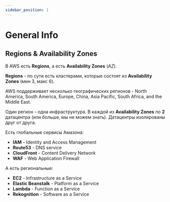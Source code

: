 ```yaml
---
sidebar_position: 1
---
```


# General Info 

## Regions & Availability Zones

В AWS есть **Regions**, а есть **Availability Zones** (*AZ*).

**Regions** - по сути есть кластерами, которые состоят из **Availability Zones** (мин 3, макс 6).

AWS поддерживает несколько географических регионов - North America, South America, Europe, China, Asia Pacific, South Africa, and the Middle East.

Один регион - одна инфраструктура.
В каждой из  **Availability Zones** по **2** датацентра (или больше, мы не можем знать). Датацентры изолированы друг от друга.

Есть глобальные сервисы Амазона: 
- **IAM** - Identity and Access Management
- **Route53** - DNS service
- **CloudFront** - Content Delivery Network
- **WAF** - Web Application Firewall

А есть региональные: 
- **EC2** - Infrastructure as a Service
- **Elastic Beanstalk** - Platform as a Service
- **Lambda** - Function as a Service
- **Rekognition** - Software as a Service